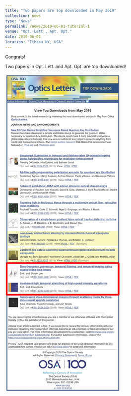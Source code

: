 ```yaml
---
title: "Two papers are top downloaded in May 2019"
collection: news
type: "News"
permalink: /news/2019-06-01-tutorial-1
venue: "Opt. Lett., Apt. Opt."
date: 2019-06-01
location: "Ithaca NY, USA"
---
```


Congrats!






Two papers in Opt. Lett. and Apt. Opt. are top downloaded!

<img src='/images/News-1-1.jpg'>
